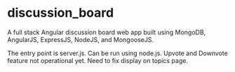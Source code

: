 # discussion_board
A full stack Angular discussion board web app built using MongoDB, AngularJS, ExpressJS, NodeJS, and MongooseJS.

The entry point is server.js.  Can be run using node.js.  Upvote and Downvote feature not operational yet. Need to fix display
on topics page.
